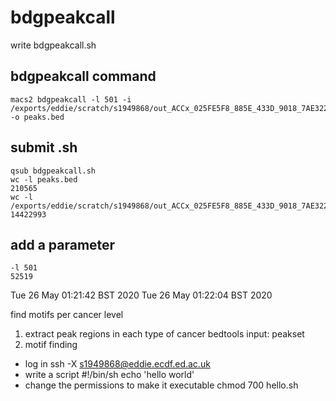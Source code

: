 # bdgpeakcall
write bdgpeakcall.sh
## bdgpeakcall command
```
macs2 bdgpeakcall -l 501 -i /exports/eddie/scratch/s1949868/out_ACCx_025FE5F8_885E_433D_9018_7AE322A92285_X034_S09_L133_B1_T1_PMRG.insertions.bg -o peaks.bed
```
## submit .sh
```
qsub bdgpeakcall.sh
wc -l peaks.bed
210565
wc -l /exports/eddie/scratch/s1949868/out_ACCx_025FE5F8_885E_433D_9018_7AE322A92285_X034_S09_L133_B1_T1_PMRG.insertions.bg
14422993
```
## add a parameter
```
-l 501
52519
```
Tue 26 May 01:21:42 BST 2020
Tue 26 May 01:22:04 BST 2020

find motifs per cancer level
1. extract peak regions in each type of cancer
bedtools
input: peakset
3. motif finding



- log in
ssh -X s1949868@eddie.ecdf.ed.ac.uk
- write a script
#!/bin/sh
echo 'hello world'
- change the permissions to make it executable
chmod 700 hello.sh


<!--stackedit_data:
eyJoaXN0b3J5IjpbLTE0NDgxNzk4MjAsNDQ5MTYyMjk5LC00NT
IzMDk0NjAsMTI5NDQzOTA4MCwtNDIzNDA5MTQ1LC0yMTA5OTY1
NjI3LC0xNjQwMDY4NzczLC0yMTA4MTA4MDU5LC0yMDg4NzQ2Nj
EyXX0=
-->